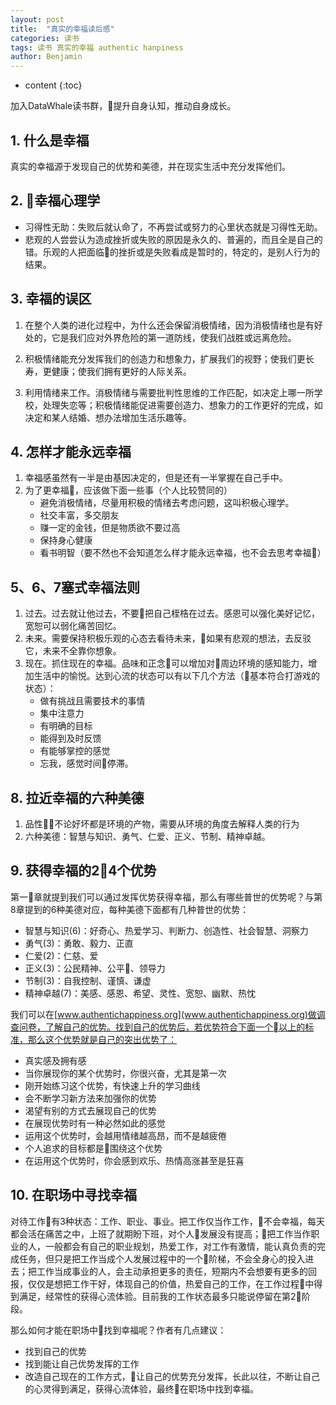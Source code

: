 ```yaml
---
layout: post
title:  "真实的幸福读后感"
categories: 读书
tags: 读书 真实的幸福 authentic hanpiness
author: Benjamin
---
```


* content
{:toc}

加入DataWhale读书群，提升自身认知，推动自身成长。




## 1. 什么是幸福
真实的幸福源于发现自己的优势和美德，并在现实生活中充分发挥他们。

## 2. 幸福心理学
* 习得性无助：失败后就认命了，不再尝试或努力的心里状态就是习得性无助。
* 悲观的人尝尝认为造成挫折或失败的原因是永久的、普遍的，而且全是自己的错。乐观的人把面临的挫折或是失败看成是暂时的，特定的，是别人行为的结果。

## 3. 幸福的误区
1. 在整个人类的进化过程中，为什么还会保留消极情绪，因为消极情绪也是有好处的，它是我们应对外界危险的第一道防线，使我们战胜或远离危险。

2. 积极情绪能充分发挥我们的创造力和想象力，扩展我们的视野；使我们更长寿，更健康；使我们拥有更好的人际关系。

3. 利用情绪来工作。消极情绪与需要批判性思维的工作匹配，如决定上哪一所学校，处理失恋等；积极情绪能促进需要创造力、想象力的工作更好的完成，如决定和某人结婚、想办法增加生活乐趣等。

## 4. 怎样才能永远幸福

1. 幸福感虽然有一半是由基因决定的，但是还有一半掌握在自己手中。
2. 为了更幸福，应该做下面一些事（个人比较赞同的）
    *  避免消极情绪，尽量用积极的情绪去考虑问题，这叫积极心理学。
    * 社交丰富，多交朋友
    * 赚一定的金钱，但是物质欲不要过高
    * 保持身心健康
    * 看书明智（要不然也不会知道怎么样才能永远幸福，也不会去思考幸福）

## 5、6、7塞式幸福法则
1. 过去。过去就让他过去，不要把自己桎梏在过去。感恩可以强化美好记忆，宽恕可以弱化痛苦回忆。
2. 未来。需要保持积极乐观的心态去看待未来，如果有悲观的想法，去反驳它，未来不全靠你想象。
3. 现在。抓住现在的幸福。品味和正念可以增加对周边环境的感知能力，增加生活中的愉悦。达到心流的状态可以有以下几个方法（基本符合打游戏的状态）：
    * 做有挑战且需要技术的事情
    * 集中注意力
    * 有明确的目标
    * 能得到及时反馈
    * 有能够掌控的感觉
    * 忘我，感觉时间停滞。

## 8. 拉近幸福的六种美德

1. 品性不论好坏都是环境的产物，需要从环境的角度去解释人类的行为
2. 六种美德：智慧与知识、勇气、仁爱、正义、节制、精神卓越。

## 9. 获得幸福的24个优势
第一章就提到我们可以通过发挥优势获得幸福，那么有哪些普世的优势呢？与第8章提到的6种美德对应，每种美德下面都有几种普世的优势：

* 智慧与知识(6)：好奇心、热爱学习、判断力、创造性、社会智慧、洞察力
* 勇气(3)：勇敢、毅力、正直
* 仁爱(2)：仁慈、爱
* 正义(3)：公民精神、公平、领导力
* 节制(3)：自我控制、谨慎、谦虚
* 精神卓越(7)：美感、感恩、希望、灵性、宽恕、幽默、热忱

我们可以在[www.authentichappiness.org](www.authentichappiness.org)做调查问卷，了解自己的优势。找到自己的优势后，若优势符合下面一个以上的标准，那么这个优势就是自己的突出优势了：

* 真实感及拥有感
* 当你展现你的某个优势时，你很兴奋，尤其是第一次
* 刚开始练习这个优势，有快速上升的学习曲线
* 会不断学习新方法来加强你的优势
* 渴望有别的方式去展现自己的优势
* 在展现优势时有一种必然如此的感觉
* 运用这个优势时，会越用情绪越高昂，而不是越疲倦
* 个人追求的目标都是围绕这个优势
* 在运用这个优势时，你会感到欢乐、热情高涨甚至是狂喜

## 10. 在职场中寻找幸福
对待工作有3种状态：工作、职业、事业。把工作仅当作工作，不会幸福，每天都会活在痛苦之中，上班了就期盼下班，对个人发展没有提高；把工作当作职业的人，一般都会有自己的职业规划，热爱工作，对工作有激情，能认真负责的完成任务，但只是把工作当成个人发展过程中的一个阶梯，不会全身心的投入进去；把工作当成事业的人，会主动承担更多的责任，短期内不会想要有更多的回报，仅仅是想把工作干好，体现自己的价值，热爱自己的工作，在工作过程中得到满足，经常性的获得心流体验。目前我的工作状态最多只能说停留在第2阶段。

那么如何才能在职场中找到幸福呢？作者有几点建议：
* 找到自己的优势
* 找到能让自己优势发挥的工作
* 改造自己现在的工作方式，让自己的优势充分发挥，长此以往，不断让自己的心灵得到满足，获得心流体验，最终在职场中找到幸福。

